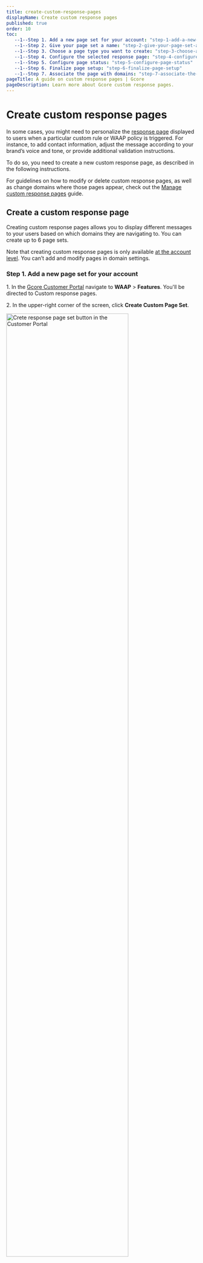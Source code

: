 ```yaml
---
title: create-custom-response-pages
displayName: Create custom response pages
published: true
order: 10
toc:
   --1--Step 1. Add a new page set for your account: "step-1-add-a-new-page-set-for-your-account"
   --1--Step 2. Give your page set a name: "step-2-give-your-page-set-a-name"
   --1--Step 3. Choose a page type you want to create: "step-3-choose-a-page-type-you-want-to-create"
   --1--Step 4. Configure the selected response page: "step-4-configure-the-selected-response-page"
   --1--Step 5. Configure page status: "step-5-configure-page-status"
   --1--Step 6. Finalize page setup: "step-6-finalize-page-setup"
   --1--Step 7. Associate the page with domains: "step-7-associate-the-page-with-domains"   
pageTitle: A guide on custom response pages | Gcore
pageDescription: Learn more about Gcore custom response pages.
---
```

# Create custom response pages

In some cases, you might need to personalize the <a href="https://gcore.com/docs/waap/response-pages" target="_blank">response page</a> displayed to users when a particular custom rule or WAAP policy is triggered. For instance, to add contact information, adjust the message according to your brand’s voice and tone, or provide additional validation instructions. 

To do so, you need to create a new custom response page, as described in the following instructions.  

<alert-element type="tip" title="Tip">
 
For guidelines on how to modify or delete custom response pages, as well as change domains where those pages appear, check out the <a href="https://gcore.com/docs/waap/response-pages/manage-custom-response-pages" target="_blank">Manage custom response pages</a> guide. 
 
</alert-element>

## Create a custom response page 

Creating custom response pages allows you to display different messages to your users based on which domains they are navigating to. You can create up to 6 page sets. 

Note that creating custom response pages is only available <a href="https://gcore.com/docs/waap/response-pages/manage-custom-response-pages#manage-custom-response-pages-at-the-account-level" target="_blank">at the account level</a>. You can’t add and modify pages in domain settings.  

### Step 1. Add a new page set for your account 

1\. In the <a href="https://accounts.gcore.com/reports/dashboard" target="_blank">Gcore Customer Portal</a> navigate to **WAAP** > **Features**. You'll be directed to Custom response pages. 

2\. In the upper-right corner of the screen, click **Create Custom Page Set**.

<img src="https://assets.gcore.pro/docs/waap/response-pages/create-page-set-button.png" alt="Crete response page set button in the Customer Portal" width="80%">

### Step 2. Give your page set a name

1\. Enter a unique name for your page set that's easy to distinguish from the default response pages. The name can be up to 50 characters long.  

2\. Click **Continue to pages** to proceed with the next steps. 

<img src="https://assets.gcore.pro/docs/waap/response-pages/continue-to-pages.png" alt="Create response page set dialog" width="80%">

### Step 3. Configure the selected response page 

1\. In the **Create pages** section, click **Add page**. 

2\. In the sidebar menu that opens, choose the default page type that you want to customize: 

* Browser validation  
* Enable cookies  
* Enable JavaScript   
* Captcha  
* Block  
* Block CSRF 

<img src="https://assets.gcore.pro/docs/waap/response-pages/choose-page-type.png" alt="Crete response page set dialog" width="80%">

### Step 4. Configure the selected response page 

Configure the default response page you’ve selected in the previous step. Note that page customization options will vary depending on the type of page you want to modify. 

#### Browser title 

Add the text that will appear as the title in your web browser's tab where the custom response page is open. The title can be up to 60 characters.  

You can add browser title to the following response pages: Browser validation, Captcha, Block, Block CSRF. 

#### Page title 

Provide the name of your custom page. You can add a page title to all response pages.  

For example, in following screenshot, the text “Sorry, you’ve been blocked” is a page title. 

<img src="https://assets.gcore.pro/docs/waap/response-pages/block-page.png" alt="Block response page" width="80%">

#### Page message 

Enter a body text that will be displayed under the page title. This is a good place to explain why a user has been challenged or blocked and what they should do to pass the check or obtain access to a domain. 

You can add a message to all response pages except for Browser validation. 

For example, in the following screenshot, the message informs users that they need to have JavaScript enabled to access the domain. 

<img src="https://assets.gcore.pro/docs/waap/response-pages/enable-js.png" alt="Enable JavaScript response page" width="80%">

#### Error message 

Provide a message that will be displayed when a client fails to pass the validation. This is only available for a Captcha page. 

#### Upload image (optional) 

Add an image that’ll appear on the page. The image should be in png, svg, or jpg format and have the following dimensions: 460px *130 px, 24KB maximum size.  If you don’t upload an image, then the default image will be applied. 

You can add images to the following response pages: Browser validation, Captcha, Block, Block CSRF. 

Here’s an example of a Block CSRF page with the default Gcore image: 

<img src="https://assets.gcore.pro/docs/waap/response-pages/block-csrf.png" alt="Block CSRF response page" width="80%">

### Step 5. Configure page status 

Optionally, you can enable the **Page active status** toggle to make the custom response page publicly available after creation.  

If you don’t enable the toggle, the page won’t be available for use on any domains, and the default response pages will be used instead. In such a case, you’ll need to manually change its status to **Active**. 

<img src="https://assets.gcore.pro/docs/waap/response-pages/page-status-active-toggle.png" alt="Set page to active toggle enabled" width="80%">

### Step 6. Finalize page setup 

1\. Click **Preview page** to check what it’ll look like.  

2\. If you’re satisfied with the changes, click **Save** to create the page.  

3\. Click **Continue to domains** to proceed with the next steps. 

<img src="https://assets.gcore.pro/docs/waap/response-pages/preview-page-button.png" alt="Preview page button" width="80%">

### Step 7. Associate the page with domains 

1\. Select the domains where the new custom response page will appear.

<img src="https://assets.gcore.pro/docs/waap/response-pages/add-domains-to-new-set.png" alt="Preview page button" width="80%">

2\. Click **Save** to add the page to the selected domains.

Your page will be created with the **Unpublished** state. It’ll change to **Published** after a few moments. 

<alert-element type="info" title="Info">
 
For instructions on how to edit and delete custom response pages, as well as change associated domains, check out the <a href="https://gcore.com/docs/waap/response-pages/manage-custom-response-pages" target="_blank">Manage custom response pages</a> guide.
 
</alert-element>